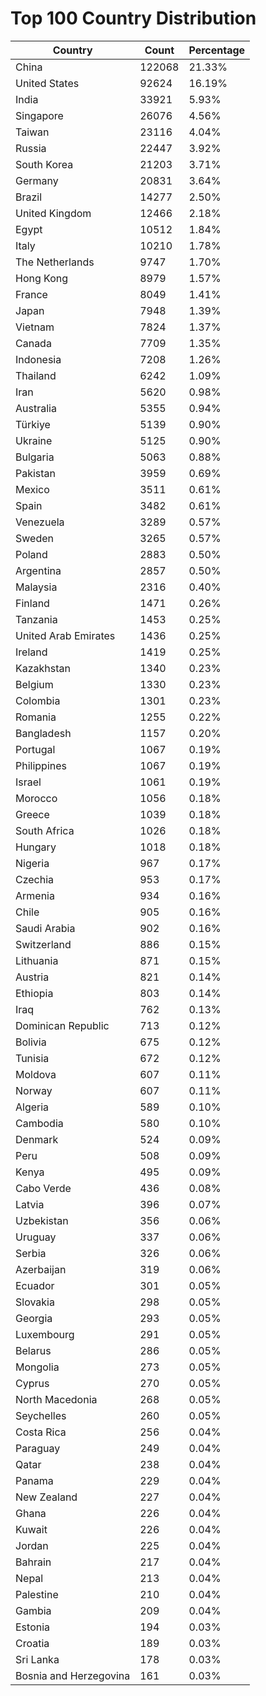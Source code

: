 # Top 100 Country Distribution
| Country | Count | Percentage |
|----|----|----|
| China | 122068 | 21.33% |
| United States | 92624 | 16.19% |
| India | 33921 | 5.93% |
| Singapore | 26076 | 4.56% |
| Taiwan | 23116 | 4.04% |
| Russia | 22447 | 3.92% |
| South Korea | 21203 | 3.71% |
| Germany | 20831 | 3.64% |
| Brazil | 14277 | 2.50% |
| United Kingdom | 12466 | 2.18% |
| Egypt | 10512 | 1.84% |
| Italy | 10210 | 1.78% |
| The Netherlands | 9747 | 1.70% |
| Hong Kong | 8979 | 1.57% |
| France | 8049 | 1.41% |
| Japan | 7948 | 1.39% |
| Vietnam | 7824 | 1.37% |
| Canada | 7709 | 1.35% |
| Indonesia | 7208 | 1.26% |
| Thailand | 6242 | 1.09% |
| Iran | 5620 | 0.98% |
| Australia | 5355 | 0.94% |
| Türkiye | 5139 | 0.90% |
| Ukraine | 5125 | 0.90% |
| Bulgaria | 5063 | 0.88% |
| Pakistan | 3959 | 0.69% |
| Mexico | 3511 | 0.61% |
| Spain | 3482 | 0.61% |
| Venezuela | 3289 | 0.57% |
| Sweden | 3265 | 0.57% |
| Poland | 2883 | 0.50% |
| Argentina | 2857 | 0.50% |
| Malaysia | 2316 | 0.40% |
| Finland | 1471 | 0.26% |
| Tanzania | 1453 | 0.25% |
| United Arab Emirates | 1436 | 0.25% |
| Ireland | 1419 | 0.25% |
| Kazakhstan | 1340 | 0.23% |
| Belgium | 1330 | 0.23% |
| Colombia | 1301 | 0.23% |
| Romania | 1255 | 0.22% |
| Bangladesh | 1157 | 0.20% |
| Portugal | 1067 | 0.19% |
| Philippines | 1067 | 0.19% |
| Israel | 1061 | 0.19% |
| Morocco | 1056 | 0.18% |
| Greece | 1039 | 0.18% |
| South Africa | 1026 | 0.18% |
| Hungary | 1018 | 0.18% |
| Nigeria | 967 | 0.17% |
| Czechia | 953 | 0.17% |
| Armenia | 934 | 0.16% |
| Chile | 905 | 0.16% |
| Saudi Arabia | 902 | 0.16% |
| Switzerland | 886 | 0.15% |
| Lithuania | 871 | 0.15% |
| Austria | 821 | 0.14% |
| Ethiopia | 803 | 0.14% |
| Iraq | 762 | 0.13% |
| Dominican Republic | 713 | 0.12% |
| Bolivia | 675 | 0.12% |
| Tunisia | 672 | 0.12% |
| Moldova | 607 | 0.11% |
| Norway | 607 | 0.11% |
| Algeria | 589 | 0.10% |
| Cambodia | 580 | 0.10% |
| Denmark | 524 | 0.09% |
| Peru | 508 | 0.09% |
| Kenya | 495 | 0.09% |
| Cabo Verde | 436 | 0.08% |
| Latvia | 396 | 0.07% |
| Uzbekistan | 356 | 0.06% |
| Uruguay | 337 | 0.06% |
| Serbia | 326 | 0.06% |
| Azerbaijan | 319 | 0.06% |
| Ecuador | 301 | 0.05% |
| Slovakia | 298 | 0.05% |
| Georgia | 293 | 0.05% |
| Luxembourg | 291 | 0.05% |
| Belarus | 286 | 0.05% |
| Mongolia | 273 | 0.05% |
| Cyprus | 270 | 0.05% |
| North Macedonia | 268 | 0.05% |
| Seychelles | 260 | 0.05% |
| Costa Rica | 256 | 0.04% |
| Paraguay | 249 | 0.04% |
| Qatar | 238 | 0.04% |
| Panama | 229 | 0.04% |
| New Zealand | 227 | 0.04% |
| Ghana | 226 | 0.04% |
| Kuwait | 226 | 0.04% |
| Jordan | 225 | 0.04% |
| Bahrain | 217 | 0.04% |
| Nepal | 213 | 0.04% |
| Palestine | 210 | 0.04% |
| Gambia | 209 | 0.04% |
| Estonia | 194 | 0.03% |
| Croatia | 189 | 0.03% |
| Sri Lanka | 178 | 0.03% |
| Bosnia and Herzegovina | 161 | 0.03% |
